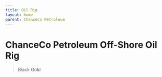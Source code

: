 ```yaml
---
title: Oil Rig
layout: home
parent: ChanceCo Petroleum
---
```


# ChanceCo Petroleum Off-Shore Oil Rig
> Black Gold